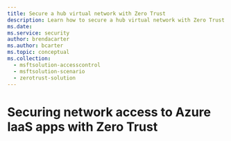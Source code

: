 ```yaml
---
title: Secure a hub virtual network with Zero Trust 
description: Learn how to secure a hub virtual network with Zero Trust for access to Azure infrastructure.  
ms.date: 
ms.service: security
author: brendacarter
ms.author: bcarter
ms.topic: conceptual
ms.collection: 
  - msftsolution-accesscontrol
  - msftsolution-scenario
  - zerotrust-solution
---
```


# Securing network access to Azure IaaS apps with Zero Trust

